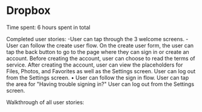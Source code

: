 # Dropbox
Time spent: 6 hours spent in total

Completed user stories:
-User can tap through the 3 welcome screens.
-User can follow the create user flow.
On the create user form, the user can tap the back button to go to the page where they can sign in or create an account.
Before creating the account, user can choose to read the terms of service.
After creating the account, user can view the placeholders for Files, Photos, and Favorites as well as the Settings screen.
User can log out from the Settings screen.
•	User can follow the sign in flow.
User can tap the area for "Having trouble signing in?"
User can log out from the Settings screen.

Walkthrough of all user stories:


